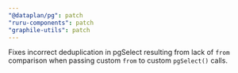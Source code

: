 ```yaml
---
"@dataplan/pg": patch
"ruru-components": patch
"graphile-utils": patch
---
```


Fixes incorrect deduplication in pgSelect resulting from lack of `from`
comparison when passing custom `from` to custom `pgSelect()` calls.
